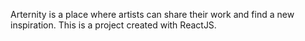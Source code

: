 Arternity is a place where artists can share their work and find a new inspiration. This is a project created with ReactJS. 


